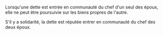   
 Lorsqu'une dette est entrée en communauté du chef d'un seul des époux, elle ne peut être poursuivie sur les biens propres de l'autre.  

  
 S'il y a solidarité, la dette est réputée entrer en communauté du chef des deux époux.  
